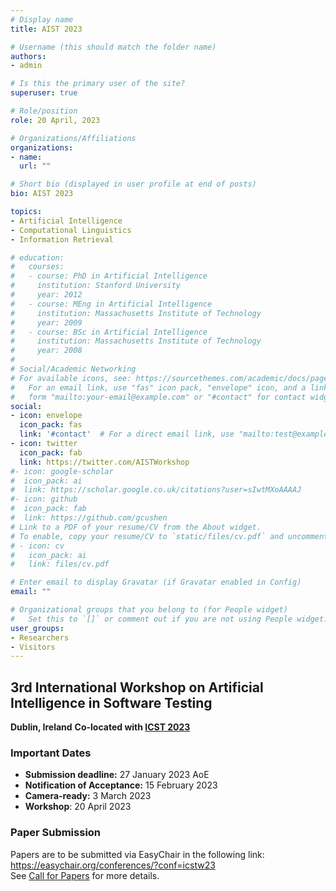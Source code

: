 ```yaml
---
# Display name
title: AIST 2023

# Username (this should match the folder name)
authors:
- admin

# Is this the primary user of the site?
superuser: true

# Role/position
role: 20 April, 2023

# Organizations/Affiliations
organizations:
- name: 
  url: ""

# Short bio (displayed in user profile at end of posts)
bio: AIST 2023

topics:
- Artificial Intelligence
- Computational Linguistics
- Information Retrieval

# education:
#   courses:
#   - course: PhD in Artificial Intelligence
#     institution: Stanford University
#     year: 2012
#   - course: MEng in Artificial Intelligence
#     institution: Massachusetts Institute of Technology
#     year: 2009
#   - course: BSc in Artificial Intelligence
#     institution: Massachusetts Institute of Technology
#     year: 2008
# 
# Social/Academic Networking
# For available icons, see: https://sourcethemes.com/academic/docs/page-builder/#icons
#   For an email link, use "fas" icon pack, "envelope" icon, and a link in the
#   form "mailto:your-email@example.com" or "#contact" for contact widget.
social:
- icon: envelope
  icon_pack: fas
  link: '#contact'  # For a direct email link, use "mailto:test@example.org".
- icon: twitter
  icon_pack: fab
  link: https://twitter.com/AISTWorkshop
#- icon: google-scholar
#  icon_pack: ai
#  link: https://scholar.google.co.uk/citations?user=sIwtMXoAAAAJ
#- icon: github
#  icon_pack: fab
#  link: https://github.com/gcushen
# Link to a PDF of your resume/CV from the About widget.
# To enable, copy your resume/CV to `static/files/cv.pdf` and uncomment the lines below.
# - icon: cv
#   icon_pack: ai
#   link: files/cv.pdf

# Enter email to display Gravatar (if Gravatar enabled in Config)
email: ""

# Organizational groups that you belong to (for People widget)
#   Set this to `[]` or comment out if you are not using People widget.
user_groups:
- Researchers
- Visitors
---
```


## 3rd International Workshop on Artificial Intelligence in Software Testing
**Dublin, Ireland**
**Co-located with [ICST 2023](https://conf.researchr.org/home/icst-2023)**

### Important Dates

 - **Submission deadline:** 27 January 2023  AoE <br />
 - **Notification of Acceptance:** 15 February 2023 <br />
 - **Camera-ready:** 3 March 2023 <br />
 - **Workshop**: 20 April 2023 <br/>

### Paper Submission
Papers are to be submitted via EasyChair in the following link:<br /> 
https://easychair.org/conferences/?conf=icstw23 <br />
See [Call for Papers](/#cfp) for more details.

